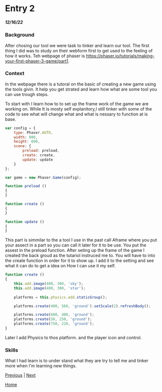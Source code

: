 # Entry 2
##### 12/16/22

### Background
 After chosing our tool we were task to tinker and learn our tool. The first thing I did was to study on their webform first to get used to the feeling of how it works. Teh webpage of phaser is https://phaser.io/tutorials/making-your-first-phaser-3-game/part1.

### Context
 In the webpage there is a tutoral on the basic of creating a new game using the tools givin. It help you get strated and learn how what are some tool you can use trough steps.

To start with I learn how to to set up the frame work of the game we are working on. While It is mosty self explanitory,I still tinker with some of the code to see what will change what and what is nessary to function at is base.
```js
var config = {
    type: Phaser.AUTO,
    width: 800,
    height: 600,
    scene: {
        preload: preload,
        create: create,
        update: update
    }
};

var game = new Phaser.Game(config);

function preload ()
{
}

function create ()
{
}

function update ()
{
}
```
This part is simmilar to the a tool I use in the past call Aframe where you put your assect in a part so you can call it later for it to be use. You put the assest in the preload function. After seting up the frame of the game I created the back groud as the tutariol instruced me to. You will have to into the create function in order for it to show up. I add it to the setting and see what it can do to get a idea on How I can use it my self.
```js
function create ()
{
    this.add.image(400, 300, 'sky');
    this.add.image(400, 300, 'star');
    
    platforms = this.physics.add.staticGroup();

    platforms.create(400, 568, 'ground').setScale(2).refreshBody();

    platforms.create(600, 400, 'ground');
    platforms.create(50, 250, 'ground');
    platforms.create(750, 220, 'ground');
}
```
Later I add Physics to thos platform. and the player icon and control.

### Skills
What I had learn is to under stand what they are try to tell me and tinker more when I'm learning new things.  




[Previous](entry01.md) | [Next](entry03.md)

[Home](../README.md)
